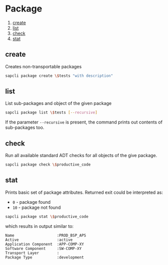# Package

1. [create](#create)
2. [list](#list)
3. [check](#check)
4. [stat](#stat)

## create

Creates non-transportable packages

```bash
sapcli package create \$tests "with description"
```

## list

List sub-packages and object of the given package

```bash
sapcli package list \$tests [--recursive]
```

If the parameter `--recursive` is present, the command prints out contents of
sub-packages too.

## check

Run all available standard ADT checks for all objects of the give package.

```bash
sapcli package check \$productive_code
```

## stat

Prints basic set of package attributes. Returned exit could be interpreted as:
* `0` - package found
* `10` - package not found

```bash
sapcli package stat \$productive_code
```

which results in output similar to:
```
Name                   :PROD_BSP_APS
Active                 :active
Application Component  :APP-COMP-XY
Software Component     :SW-COMP-XY
Transport Layer        :
Package Type           :development
```
